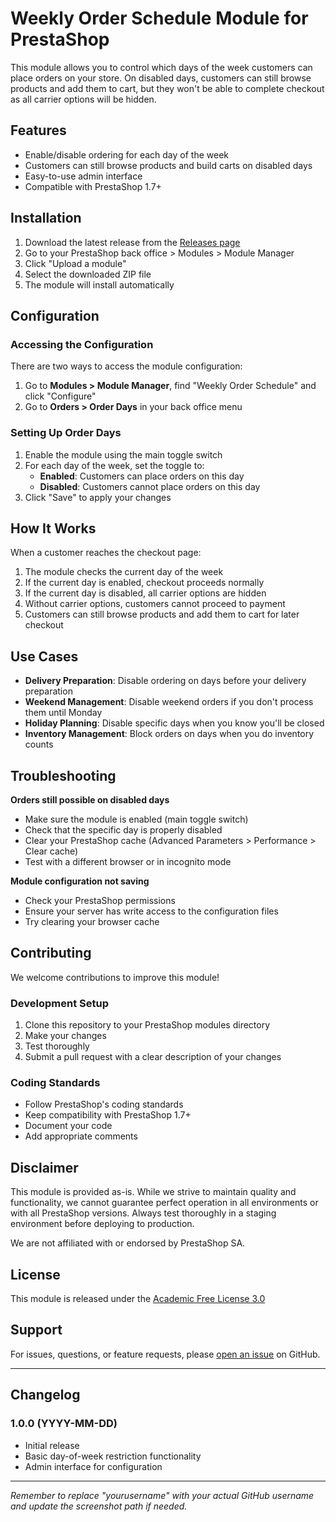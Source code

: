 # Weekly Order Schedule Module for PrestaShop

This module allows you to control which days of the week customers can place orders on your store. On disabled days, customers can still browse products and add them to cart, but they won't be able to complete checkout as all carrier options will be hidden.


## Features

- Enable/disable ordering for each day of the week
- Customers can still browse products and build carts on disabled days
- Easy-to-use admin interface
- Compatible with PrestaShop 1.7+

## Installation

1. Download the latest release from the [Releases page](https://github.com/dewwwe/weeklyorderschedule/releases)
2. Go to your PrestaShop back office > Modules > Module Manager
3. Click "Upload a module"
4. Select the downloaded ZIP file
5. The module will install automatically

## Configuration

### Accessing the Configuration

There are two ways to access the module configuration:

1. Go to **Modules > Module Manager**, find "Weekly Order Schedule" and click "Configure"
2. Go to **Orders > Order Days** in your back office menu

### Setting Up Order Days

1. Enable the module using the main toggle switch
2. For each day of the week, set the toggle to:
   - **Enabled**: Customers can place orders on this day
   - **Disabled**: Customers cannot place orders on this day
3. Click "Save" to apply your changes

## How It Works

When a customer reaches the checkout page:

1. The module checks the current day of the week
2. If the current day is enabled, checkout proceeds normally
3. If the current day is disabled, all carrier options are hidden
4. Without carrier options, customers cannot proceed to payment
5. Customers can still browse products and add them to cart for later checkout

## Use Cases

- **Delivery Preparation**: Disable ordering on days before your delivery preparation
- **Weekend Management**: Disable weekend orders if you don't process them until Monday
- **Holiday Planning**: Disable specific days when you know you'll be closed
- **Inventory Management**: Block orders on days when you do inventory counts

## Troubleshooting

**Orders still possible on disabled days**
- Make sure the module is enabled (main toggle switch)
- Check that the specific day is properly disabled
- Clear your PrestaShop cache (Advanced Parameters > Performance > Clear cache)
- Test with a different browser or in incognito mode

**Module configuration not saving**
- Check your PrestaShop permissions
- Ensure your server has write access to the configuration files
- Try clearing your browser cache

## Contributing

We welcome contributions to improve this module!

### Development Setup

1. Clone this repository to your PrestaShop modules directory
2. Make your changes
3. Test thoroughly
4. Submit a pull request with a clear description of your changes

### Coding Standards

- Follow PrestaShop's coding standards
- Keep compatibility with PrestaShop 1.7+
- Document your code
- Add appropriate comments

## Disclaimer

This module is provided as-is. While we strive to maintain quality and functionality, we cannot guarantee perfect operation in all environments or with all PrestaShop versions. Always test thoroughly in a staging environment before deploying to production.

We are not affiliated with or endorsed by PrestaShop SA.

## License

This module is released under the [Academic Free License 3.0](https://opensource.org/licenses/AFL-3.0)

## Support

For issues, questions, or feature requests, please [open an issue](https://github.com/dewwwe/weeklyorderschedule/issues) on GitHub.

---

## Changelog

### 1.0.0 (YYYY-MM-DD)
- Initial release
- Basic day-of-week restriction functionality
- Admin interface for configuration

---

*Remember to replace "yourusername" with your actual GitHub username and update the screenshot path if needed.*
